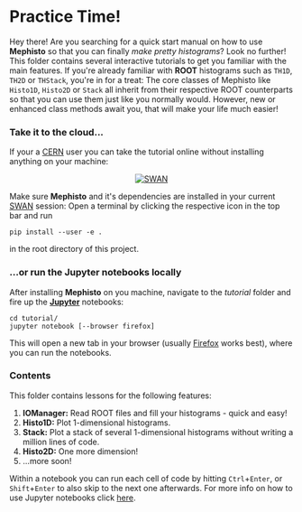 # Practice Time!

Hey there! Are you searching for a quick start manual on how to use **Mephisto** so that you can finally *make pretty histograms*?
Look no further! This folder contains several interactive tutorials to get you familiar with the main features.
If you're already familiar with **ROOT** histograms such as ```TH1D```, ```TH2D``` or ```THStack```, you're in for a treat:
The core classes of Mephisto like ```Histo1D```, ```Histo2D``` or ```Stack``` all inherit from their respective ROOT counterparts so that you can use them just like you normally would.
However, new or enhanced class methods await you, that will make your life much easier!

### Take it to the cloud...

If your a [CERN](https://home.cern/) user you can take the tutorial online without installing anything on your machine:

<p align="center">
<a href="https://cern.ch/swanserver/cgi-bin/go?projurl=https://github.com/fkrieter/mephisto.git"><img alt="SWAN" src="http://swanserver.web.cern.ch/swanserver/images/badge_swan_white_150.png"></a>
</p>

Make sure **Mephisto** and it's dependencies are installed in your current [SWAN](https://swan.web.cern.ch/) session: Open a terminal by clicking the respective icon in the top bar and run

```
pip install --user -e .
```

in the root directory of this project.

### ...or run the Jupyter notebooks locally

After installing **Mephisto** on you machine, navigate to the *tutorial* folder and fire up the [**Jupyter**](https://jupyter.readthedocs.io/en/latest/install.html) notebooks:

```
cd tutorial/
jupyter notebook [--browser firefox]
```

This will open a new tab in your browser (usually [Firefox](https://www.mozilla.org/firefox/) works best), where you can run the notebooks.

### Contents

This folder contains lessons for the following features:

1. **IOManager:** Read ROOT files and fill your histograms - quick and easy!
2. **Histo1D:** Plot 1-dimensional histograms.
3. **Stack:** Plot a stack of several 1-dimensional histograms without writing a million lines of code.
4. **Histo2D:** One more dimension!
5. ...more soon!

Within a notebook you can run each cell of code by hitting ```Ctrl```+```Enter```, or ```Shift```+```Enter``` to also skip to the next one afterwards. For more info on how to use Jupyter notebooks click [here](https://www.datacamp.com/community/tutorials/tutorial-jupyter-notebook).
